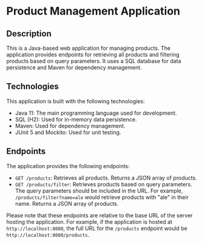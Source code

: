# Product Management Application

## Description

This is a Java-based web application for managing products. The application provides endpoints for retrieving all products and filtering products based on query parameters. It uses a SQL database for data persistence and Maven for dependency management.

## Technologies

This application is built with the following technologies:

- Java 11: The main programming language used for development.
- SQL (H2): Used for in-memory data persistence.
- Maven: Used for dependency management.
- JUnit 5 and Mockito: Used for unit testing.

## Endpoints

The application provides the following endpoints:

- `GET /products`: Retrieves all products. Returns a JSON array of products.
- `GET /products/filter`: Retrieves products based on query parameters. The query parameters should be included in the URL. For example, `/products/filter?name=ale` would retrieve products with "ale" in their name. Returns a JSON array of products.

Please note that these endpoints are relative to the base URL of the server hosting the application. For example, if the application is hosted at `http://localhost:8080`, the full URL for the `/products` endpoint would be `http://localhost:8080/products`.